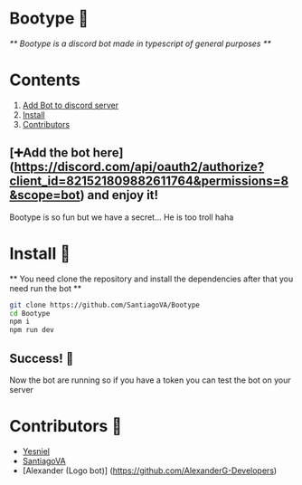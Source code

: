 # Bootype 🤖
_** Bootype is a discord bot made in typescript of general purposes **_

# Contents
1. [Add Bot to discord server](#Add-Bot)
2. [Install](#Install)
3. [Contributors](#Contributors)

## [➕Add the bot here] (https://discord.com/api/oauth2/authorize?client_id=821521809882611764&permissions=8&scope=bot) and enjoy it!
Bootype is so fun but we have a secret... He is too troll haha

# Install 🔨
** You need clone the repository and install the dependencies after that you need run the bot **
```bash
git clone https://github.com/SantiagoVA/Bootype
cd Bootype
npm i
npm run dev
```

## Success! 🚀
Now the bot are running so if you have a token you can test the bot on your server

# Contributors 👥 
* [Yesniel](https://github.com/YesnielX)
* [SantiagoVA](https://github.com/SantiagoVA)
* [Alexander (Logo bot)] (https://github.com/AlexanderG-Developers)

